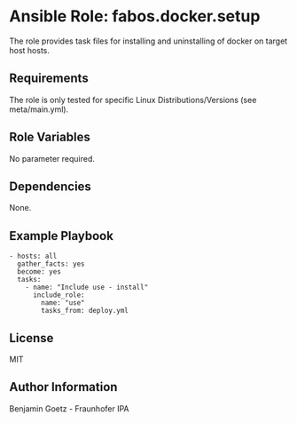 Ansible Role: fabos.docker.setup
=========

The role provides task files for installing and uninstalling of docker on target host hosts.

Requirements
------------

The role is only tested for specific Linux Distributions/Versions (see meta/main.yml).

Role Variables
--------------

No parameter required.

Dependencies
------------

None.

Example Playbook
----------------

    - hosts: all
      gather_facts: yes
      become: yes
      tasks:
        - name: "Include use - install"
          include_role:
            name: "use"
            tasks_from: deploy.yml

License
-------

MIT

Author Information
------------------

Benjamin Goetz - Fraunhofer IPA
